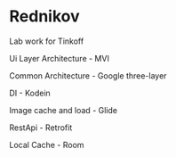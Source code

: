 # Rednikov
Lab work for Tinkoff

Ui Layer Architecture - MVI

Common Architecture - Google three-layer

DI - Kodein

Image cache and load - Glide

RestApi - Retrofit 

Local Cache - Room
